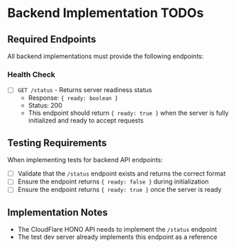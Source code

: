 # Backend Implementation TODOs

## Required Endpoints

All backend implementations must provide the following endpoints:

### Health Check

- [ ] `GET /status` - Returns server readiness status
  - Response: `{ ready: boolean }`
  - Status: 200
  - This endpoint should return `{ ready: true }` when the server is fully initialized and ready to accept requests

## Testing Requirements

When implementing tests for backend API endpoints:

- [ ] Validate that the `/status` endpoint exists and returns the correct format
- [ ] Ensure the endpoint returns `{ ready: false }` during initialization
- [ ] Ensure the endpoint returns `{ ready: true }` once the server is ready

## Implementation Notes

- The CloudFlare HONO API needs to implement the `/status` endpoint
- The test dev server already implements this endpoint as a reference
